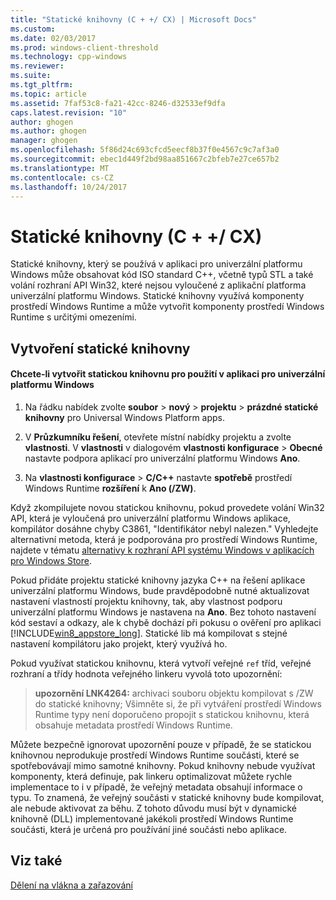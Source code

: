 ```yaml
---
title: "Statické knihovny (C + +/ CX) | Microsoft Docs"
ms.custom: 
ms.date: 02/03/2017
ms.prod: windows-client-threshold
ms.technology: cpp-windows
ms.reviewer: 
ms.suite: 
ms.tgt_pltfrm: 
ms.topic: article
ms.assetid: 7faf53c8-fa21-42cc-8246-d32533ef9dfa
caps.latest.revision: "10"
author: ghogen
ms.author: ghogen
manager: ghogen
ms.openlocfilehash: 5f86d24c693cfcd5eecf8b37f0e4567c9c7af3a0
ms.sourcegitcommit: ebec1d449f2bd98aa851667c2bfeb7e27ce657b2
ms.translationtype: MT
ms.contentlocale: cs-CZ
ms.lasthandoff: 10/24/2017
---
```

# <a name="static-libraries-ccx"></a>Statické knihovny (C + +/ CX)
Statické knihovny, který se používá v aplikaci pro univerzální platformu Windows může obsahovat kód ISO standard C++, včetně typů STL a také volání rozhraní API Win32, které nejsou vyloučené z aplikační platforma univerzální platformu Windows. Statické knihovny využívá komponenty prostředí Windows Runtime a může vytvořit komponenty prostředí Windows Runtime s určitými omezeními.  
  
## <a name="creating-static-libraries"></a>Vytvoření statické knihovny  
  
#### <a name="to-create-a-static-library-for-use-in-a-universal-windows-platform-app"></a>Chcete-li vytvořit statickou knihovnu pro použití v aplikaci pro univerzální platformu Windows  
  
1.  Na řádku nabídek zvolte **soubor** > **nový** > **projektu** > **prázdné statické knihovny** pro Universal Windows Platform apps.  
  
2.  V **Průzkumníku řešení**, otevřete místní nabídky projektu a zvolte **vlastnosti**. V **vlastnosti** v dialogovém **vlastnosti konfigurace** > **Obecné** nastavte podpora aplikací pro univerzální platformu Windows  **Ano**.  
  
3.  Na **vlastnosti konfigurace** > **C/C++** nastavte **spotřebě** prostředí Windows Runtime **rozšíření** k **Ano (/ZW)**.  
  
 Když zkompilujete novou statickou knihovnu, pokud provedete volání Win32 API, která je vyloučená pro univerzální platformu Windows aplikace, kompilátor dosáhne chyby C3861, "Identifikátor nebyl nalezen." Vyhledejte alternativní metoda, která je podporována pro prostředí Windows Runtime, najdete v tématu [alternativy k rozhraní API systému Windows v aplikacích pro Windows Store](http://msdn.microsoft.com/en-us/75568012-61e0-41cc-a4df-c698f54f21ec).  
  
 Pokud přidáte projektu statické knihovny jazyka C++ na řešení aplikace univerzální platformu Windows, bude pravděpodobně nutné aktualizovat nastavení vlastností projektu knihovny, tak, aby vlastnost podporu univerzální platformu Windows je nastavena na **Ano**. Bez tohoto nastavení kód sestaví a odkazy, ale k chybě dochází při pokusu o ověření pro aplikaci [!INCLUDE[win8_appstore_long](../cppcx/includes/win8-appstore-long-md.md)]. Statické lib má kompilovat s stejné nastavení kompilátoru jako projekt, který využívá ho.  
  
 Pokud využívat statickou knihovnu, která vytvoří veřejné `ref` tříd, veřejné rozhraní a třídy hodnota veřejného linkeru vyvolá toto upozornění:  
  
> **upozornění LNK4264:** archivaci souboru objektu kompilovat s /ZW do statické knihovny; Všimněte si, že při vytváření prostředí Windows Runtime typy není doporučeno propojit s statickou knihovnu, která obsahuje metadata prostředí Windows Runtime.  
  
 Můžete bezpečně ignorovat upozornění pouze v případě, že se statickou knihovnou neprodukuje prostředí Windows Runtime součásti, které se spotřebovávají mimo samotné knihovny. Pokud knihovny nebude využívat komponenty, která definuje, pak linkeru optimalizovat můžete rychle implementace to i v případě, že veřejný metadata obsahují informace o typu. To znamená, že veřejný součásti v statické knihovny bude kompilovat, ale nebude aktivovat za běhu. Z tohoto důvodu musí být v dynamické knihovně (DLL) implementované jakékoli prostředí Windows Runtime součásti, která je určená pro používání jiné součásti nebo aplikace.  
  
## <a name="see-also"></a>Viz také  
 [Dělení na vlákna a zařazování](../cppcx/threading-and-marshaling-c-cx.md)